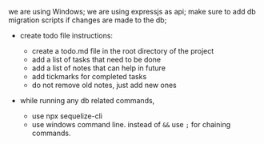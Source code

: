 we are using Windows;
we are using expressjs as api;
make sure to add db migration scripts if changes are made to the db;

- create todo file instructions:
  - create a todo.md file in the root directory of the project
  - add a list of tasks that need to be done
  - add a list of notes that can help in future
  - add tickmarks for completed tasks
  - do not remove old notes, just add new ones

- while running any db related commands, 
  - use npx sequelize-cli
  - use windows command line. instead of `&&` use `;` for chaining commands.